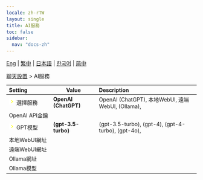 ```yaml
---
locale: zh-rTW
layout: single
title: AI服務
toc: false
sidebar:
  nav: "docs-zh"
---
```

[Eng](/dancexr/menu/2025.4/chat/ai_service) | [繁中](/tw/dancexr/menu/2025.4/chat/ai_service) | [日本語](/jp/dancexr/menu/2025.4/chat/ai_service) | [한국어](/kr/dancexr/menu/2025.4/chat/ai_service) | [简中](/zh/dancexr/menu/2025.4/chat/ai_service)

[聊天設置](../menu#聊天設置) > AI服務



| Setting | Value | Description |
| :--- | --- | :--- |
|<nobr><img src="/images/icon/ic_chevron.png" alt="chevron icon"/> 選擇服務</nobr>| **OpenAI (ChatGPT)** | OpenAI (ChatGPT), 本地WebUI, 遠端WebUI, (Ollama),  |
|<nobr> OpenAI API金鑰</nobr>|| 
|<nobr><img src="/images/icon/ic_chevron.png" alt="chevron icon"/> GPT模型</nobr>| **(gpt-3.5-turbo)** | (gpt-3.5-turbo), (gpt-4), (gpt-4-turbo), (gpt-4o),  |
|<nobr> 本地WebUI網址</nobr>|| 
|<nobr> 遠端WebUI網址</nobr>|| 
|<nobr> Ollama網址</nobr>|| 
|<nobr> Ollama模型</nobr>|| 
